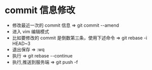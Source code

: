 # commit 信息修改

- 修改最近一次的 commit 信息 => git commit --amend
- 进入 vim 编辑模式
- 比如要修改的 commit 是倒数第三条，使用下述命令 => git rebase -i HEAD~3
- 退出保存 => :wq
- 执行 => git rebase --continue
- 执行,推送到服务端 => git push -f